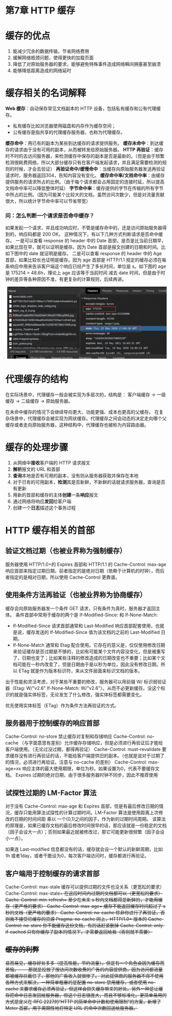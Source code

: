 # 第7章 HTTP 缓存

# 缓存的优点

1. 能减少冗余的数据传输，节省网络费用
2. 缓解网络瓶颈问题，使得更快的加载页面
3. 降低了对原始服务器的要求，能够避免特殊事件造成网络瞬间拥塞甚至崩溃
4. 能够降低距离造成的网络延时

# 缓存相关的名词解释

**Web 缓存**：自动保存常见文档副本的 HTTP 设备，包括私有缓存和公有代理缓存。
- 私有缓存比如浏览器使用磁盘和内存作为缓存空间；
- 公有缓存是指共享的代理缓存服务器，也称为代理缓存。

**缓存命中**：用已有的副本为某些到达缓存的请求提供服务。
**缓存未命中**：到达缓存的请求由于没有可用的副本，从而被转发给原始服务器。
**HTTP 再验证**：缓存时不时的去访问服务器，来检测缓存中保存的副本是否是最新的。（但是由于频繁检测很耗费网络，所以大部分缓存只有在客户端发起请求，并且满足需要检测的规则的时候，才会去验证）
**再验证命中/缓慢命中**：当缓存向原始服务器发送再验证请求时，服务器返回304，告知内容没有变化。
**缓存命中率/文档命中率**：由缓存提供服务的请求所占的比例。（由于每个请求都会占用固定的连接时延，所以提高文档命中率可以降低整体时延）
**字节命中率**：缓存提供的字节在传输的所有字节中所占的比例。（因为可能某个比较大的文档，虽然访问次数少，但是对流量贡献很大，所以统计字节命中率可以节省带宽）

### 问：怎么判断一个请求是否命中缓存？

如果发起一个请求，并且成功响应时，不管是缓存命中的，还是访问原始服务器得到的，响应码都是 200 OK。
这种情况下，有以下几种方式判断请求是否命中缓存。
一是可以查看 response 的 header 中的 Date 首部，是否是比当前日期早，如果比现在早，就可以证明是缓存。因为 Date 首部是报文创建的日期和时间。比如下图中的 date 就证明是缓存。
二是可以查看 response 的 header 中的 Age 首部，如果比较长也证明是缓存。因为 age 首部是 HTTP/1.1 规定的缓存必须在每条响应中用来告诉客户端这个响应已经产生了多长时间，单位是 s。如下图的 age 是 175214 = 48.6h，理论上 age 应该等于当前时间 减去 date 时间，但是由于时钟的差异等各种原因不准，有更复杂的计算规则，后续再讲。

![%E7%AC%AC7%E7%AB%A0%20HTTP%20%E7%BC%93%E5%AD%98%20c70dc12283b940e1b69aab0703e6b06d/Untitled.png](%E7%AC%AC7%E7%AB%A0%20HTTP%20%E7%BC%93%E5%AD%98%20c70dc12283b940e1b69aab0703e6b06d/Untitled.png)

# 代理缓存的结构

在实际场景中，代理缓存一般会被实现为多层次的，结构是：
客户端缓存 -> 一级缓存 -> 二级缓存 -> 原始服务器。

在未命中缓存的情况下会继续导向更大、功能更强、成本也更高的父缓存。
在复杂场景中，代理缓存会被实现为网状缓存。代理缓存之间会动态的决定走向哪个父缓存或者走向原始服务器，这种结构中，代理缓存也被称为内容路由器。

# 缓存的处理步骤

1. 从网络中**接收**客户端的 HTTP 请求报文
2. **解析**报文的 URL 和首部
3. **查询**本地是否有可用的副本，没有则从服务器获取并保存在本地
4. 对于已有的可用副本，**检测**其是否新鲜，不新鲜的话就请求服务器，查询是否有更新
5. 用新的首部和缓存的主体**创建**一条**响应**报文
6. 通过网络将响应**发回**给客户端
7. 创建一个**日志**描述这个事务过程

# HTTP 缓存相关的首部

## 验证文档过期（也被业界称为强制缓存）

服务器使用 HTTP/1.0+的 Expires 首部和 HTTP/1.1 的 Cache-Control: max-age 响应首部来指定过期日期。前者指定的是绝对日期（依赖于计算机的时钟），而后者指定的是相对日期，所以使用 Cache-Control 更靠谱。

## 使用条件方法再验证（也被业界称为协商缓存）

缓存会向原始服务器发一个条件 GET 请求，只有条件为真时，服务器才返回主体。
条件首部中常用于缓存的两个是 If-Modified-Since:<date> 和 If-None-Match:<tags>
- If-Modified-Since 请求首部通常和 Last-Modified 响应首部配套使用，也就是说，缓存发送的 If-Modified-Since 值为该文档的之前的 Last-Modified 日期。
- If-None-Match 通常和 Etag 配合使用。它存在的意义是，仅仅使用修改日期来验证缓存是否过期是不够的，比如有可能某个文件内容没变化，但是被重写了，日期也变了；比如某些注释的修改造成的日期改变也不重要；比如某个文档可能在一秒内改变了，但是日期由于是以秒为单位，因此没有修改日期。所以 ETag 就是作为版本标识符，来从文件层面来标识文档的版本。

出于性能和灵活考虑，对于某些不重要的修改，服务器可以用前缀 W/ 标识弱验证器（Etag: W/"v2.6"    If-None-Match: W/"v2.6"）。从而不必更新缓存。没这个标识的就是强实体标签，无论发生了什么修改，强实体标签都需要变化。

优先使用实体标签（ETag）作为条件方法再验证的方式。

## 服务器用于控制缓存的响应首部

Cache-Control: no-store	           禁止缓存对复制和存储响应
Cache-Control: no-cache	（与字面意思有差别）允许缓存存储响应，但是必须进行再验证后才能给客户端使用。（无论过没过期，都得再验证）
Cache-Control: must-revalidate	要求缓存没有进行再验证的话，不能给客户端提供旧的副本。（也就是说对于过期了的情况，必须进行再验证。注意与 no-cache 的差别）
Cache-Control: max-age=xx	响应主体的最大使用期限，单位为秒。如果设置为0，代表不要缓存文档。
Expires	过期的绝对日期，由于很多服务器时钟不同步，因此不推荐使用

## 试探性过期的 LM-Factor 算法

对于没有 Cache-Control: max-age 和 Expires 首部，但是有最后修改日期的情况，缓存只能用算法试探性的计算过期时间。LM-Factor 算法是使用距离上次修改的日期的时间间距 乘以 一个(0,1)之间的因子，作为新的过期时间周期。
该算法的原理是，如果已缓存文档的最后修改时间很早的话，那应该就是一份稳定的文档（因子会设大一点）；否则如果最近就被修改过，那它可能更新很频繁（因子会设小一点）。

如果连 Last-modified 信息都没有的话，缓存就会设一个默认的新鲜周期，比如1h 或者1day，或者干脆设为0，每次客户端访问时，缓存都进行再验证。

## 客户端用于控制缓存的请求首部

Cache-Control: max-stale	缓存可以提供过期的文件也没关系（更宽松的要求）
Cache-Control: max-stale=<s>	在这段时间内过期的文档都可以（更宽松的要求）
Cache-Control: min-refresh=<s>	至少在未来 s 秒内文档都得是新鲜的，才能用缓存（更严格的要求）
Cache-Control: max-age=<s>	缓存不能返回缓存时间超过了 s 秒的文档（更严格的要求）
Cache-Control: no-cache	除非你进行了再验证，否则我不接受已缓存的资源
Pragma: no-cache	同上，HTTP/1.0+ 版本的
Cache-Control: no-store	你不能缓存这份文档，有的话赶紧删掉
Cache-Control: only-if-cached	只有你缓存了副本的情况下，才需要返回给我（否则就不需要）

## 缓存的利弊

显而易见，缓存好处多多（提高性能，节约流量）。但是有一个角色会因为缓存而苦恼，---- 那就是投放了按访问次数收费的广告的内容提供商，因为访问都流量都被缓存拦截住了，那他的广告收入就很惨了。
对此提供商的服务器不得不使用各种方式来解决，一种简单粗暴的是配置 no-store 禁用缓存，或者使用 no-cache 来要求缓存必须再验证，但这样会损失缓存带来的好处。另外一种是让缓存把命中日志发回给服务器，但这个日志很庞大，而且不够标准化。更简单易用的方式是定义在 RFC 2227的“HTTP 的简单命中计数和使用限制”的方案，新增了 Meter 首部，用于周期性地将特定 URL 的命中次数回送给服务器。